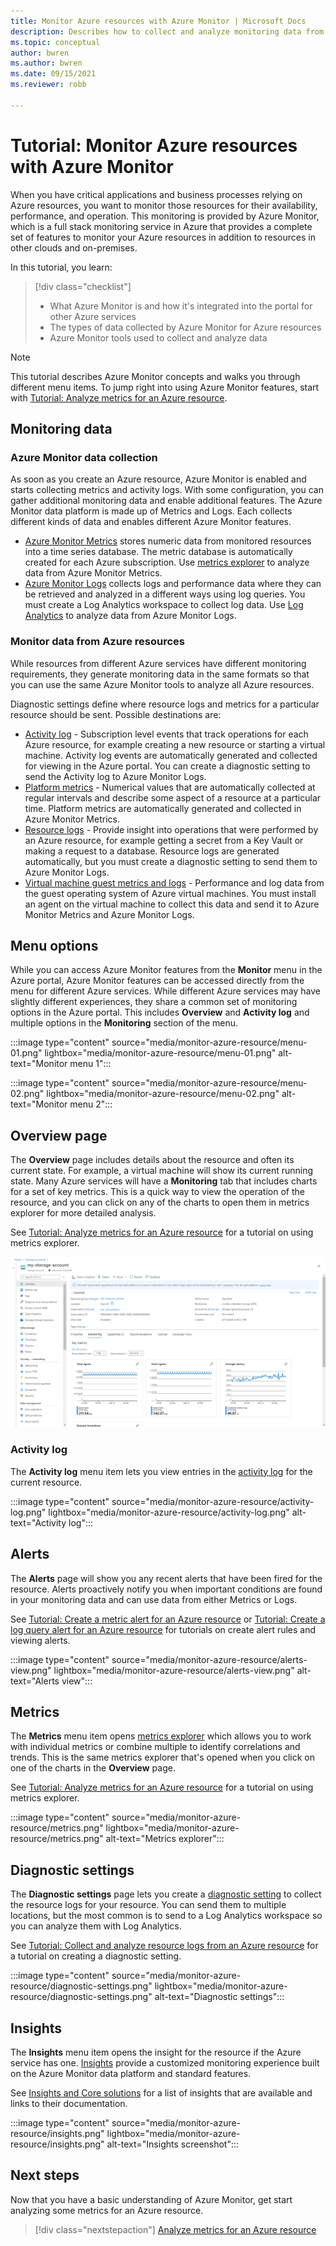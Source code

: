 ```yaml
---
title: Monitor Azure resources with Azure Monitor | Microsoft Docs
description: Describes how to collect and analyze monitoring data from resources in Azure using Azure Monitor.
ms.topic: conceptual
author: bwren
ms.author: bwren
ms.date: 09/15/2021
ms.reviewer: robb

---
```


# Tutorial: Monitor Azure resources with Azure Monitor
When you have critical applications and business processes relying on Azure resources, you want to monitor those resources for their availability, performance, and operation. This monitoring is provided by Azure Monitor, which is a full stack monitoring service in Azure that provides a complete set of features to monitor your Azure resources in addition to resources in other clouds and on-premises.

In this tutorial, you learn:

> [!div class="checklist"]
> * What Azure Monitor is and how it's integrated into the portal for other Azure services
> * The types of data collected by Azure Monitor for Azure resources
> * Azure Monitor tools used to collect and analyze data

> [!NOTE]
> This tutorial describes Azure Monitor concepts and walks you through different menu items. To jump right into using Azure Monitor features, start with [Tutorial: Analyze metrics for an Azure resource](../essentials/tutorial-metrics.md).


## Monitoring data

### Azure Monitor data collection
As soon as you create an Azure resource, Azure Monitor is enabled and starts collecting metrics and activity logs. With some configuration, you can gather additional monitoring data and enable additional features. The Azure Monitor data platform is made up of Metrics and Logs. Each collects different kinds of data and enables different Azure Monitor features.

- [Azure Monitor Metrics](../essentials/data-platform-metrics.md) stores numeric data from monitored resources into a time series database. The metric database is automatically created for each Azure subscription. Use [metrics explorer](../essentials/tutorial-metrics.md) to analyze data from Azure Monitor Metrics.
- [Azure Monitor Logs](../logs/data-platform-logs.md) collects logs and performance data where they can be retrieved and analyzed in a different ways using log queries. You must create a Log Analytics workspace to collect log data. Use [Log Analytics](../logs/log-analytics-tutorial.md) to analyze data from Azure Monitor Logs.

### <a id="monitoring-data-from-azure-resources"></a> Monitor data from Azure resources
While resources from different Azure services have different monitoring requirements, they generate monitoring data in the same formats so that you can use the same Azure Monitor tools to analyze all Azure resources.

Diagnostic settings define where resource logs and metrics for a particular resource should be sent. Possible destinations are:

- [Activity log](./platform-logs-overview.md) - Subscription level events that track operations for each Azure resource, for example creating a new resource or starting a virtual machine. Activity log events are automatically generated and collected for viewing in the Azure portal. You can create a diagnostic setting to send the Activity log to Azure Monitor Logs.
- [Platform metrics](../essentials/data-platform-metrics.md) - Numerical values that are automatically collected at regular intervals and describe some aspect of a resource at a particular time. Platform metrics are automatically generated and collected in Azure Monitor Metrics.
- [Resource logs](./platform-logs-overview.md) - Provide insight into operations that were performed by an Azure resource, for example getting a secret from a Key Vault or making a request to a database. Resource logs are generated automatically, but you must create a diagnostic setting to send them to Azure Monitor Logs.
- [Virtual machine guest metrics and logs]() - Performance and log data from the guest operating system of Azure virtual machines. You must install an agent on the virtual machine to collect this data and send it to Azure Monitor Metrics and Azure Monitor Logs.


## Menu options
While you can access Azure Monitor features from the **Monitor** menu in the Azure portal, Azure Monitor features can be accessed directly from the menu for different Azure services. While different Azure services may have slightly different experiences, they share a common set of monitoring options in the Azure portal. This includes **Overview** and **Activity log** and multiple options in the **Monitoring** section of the menu. 

:::image type="content" source="media/monitor-azure-resource/menu-01.png" lightbox="media/monitor-azure-resource/menu-01.png" alt-text="Monitor menu 1":::

:::image type="content" source="media/monitor-azure-resource/menu-02.png" lightbox="media/monitor-azure-resource/menu-02.png" alt-text="Monitor menu 2":::


## Overview page
The **Overview** page includes details about the resource and often its current state. For example, a virtual machine will show its current running state. Many Azure services will have a **Monitoring** tab that includes charts for a set of key metrics. This is a quick way to view the operation of the resource, and you can click on any of the charts to open them in metrics explorer for more detailed analysis. 

See [Tutorial: Analyze metrics for an Azure resource](../essentials/tutorial-metrics.md) for a tutorial on using metrics explorer.

![Overview page](media/monitor-azure-resource/overview-page.png)
### Activity log 
The **Activity log** menu item lets you view entries in the [activity log](../essentials/activity-log.md) for the current resource. 

:::image type="content" source="media/monitor-azure-resource/activity-log.png" lightbox="media/monitor-azure-resource/activity-log.png" alt-text="Activity log":::

## Alerts
The **Alerts** page will show you any recent alerts that have been fired for the resource. Alerts proactively notify you when important conditions are found in your monitoring data and can use data from either Metrics or Logs.

See [Tutorial: Create a metric alert for an Azure resource](../alerts/tutorial-metric-alert.md) or [Tutorial: Create a log query alert for an Azure resource](../alerts/tutorial-log-alert.md) for tutorials on create alert rules and viewing alerts.

:::image type="content" source="media/monitor-azure-resource/alerts-view.png" lightbox="media/monitor-azure-resource/alerts-view.png" alt-text="Alerts view":::

## Metrics
The **Metrics** menu item opens [metrics explorer](./metrics-getting-started.md) which allows you to work with individual metrics or combine  multiple to identify correlations and trends. This is the same metrics explorer that's opened when you click on one of the charts in the **Overview** page.

See [Tutorial: Analyze metrics for an Azure resource](../essentials/tutorial-metrics.md) for a tutorial on using metrics explorer.

:::image type="content" source="media/monitor-azure-resource/metrics.png" lightbox="media/monitor-azure-resource/metrics.png" alt-text="Metrics explorer":::


## Diagnostic settings
The **Diagnostic settings** page lets you create a [diagnostic setting](../essentials/diagnostic-settings.md) to collect the resource logs for your resource. You can send them to multiple locations, but the most common is to send to a Log Analytics workspace so you can analyze them with Log Analytics.

See [Tutorial: Collect and analyze resource logs from an Azure resource](../essentials/tutorial-resource-logs.md) for a tutorial on creating a diagnostic setting.

:::image type="content" source="media/monitor-azure-resource/diagnostic-settings.png" lightbox="media/monitor-azure-resource/diagnostic-settings.png" alt-text="Diagnostic settings":::



## Insights 
The **Insights** menu item opens the insight for the resource if the Azure service has one. [Insights](../monitor-reference.md) provide a customized monitoring experience built on the Azure Monitor data platform and standard features. 


See [Insights and Core solutions](../monitor-reference.md#insights-and-curated-visualizations) for a list of insights that are available and links to their documentation.

:::image type="content" source="media/monitor-azure-resource/insights.png" lightbox="media/monitor-azure-resource/insights.png" alt-text="Insights screenshot":::

## Next steps
Now that you have a basic understanding of Azure Monitor, get start analyzing some metrics for an Azure resource.

> [!div class="nextstepaction"]
> [Analyze metrics for an Azure resource](../essentials/tutorial-metrics.md)
